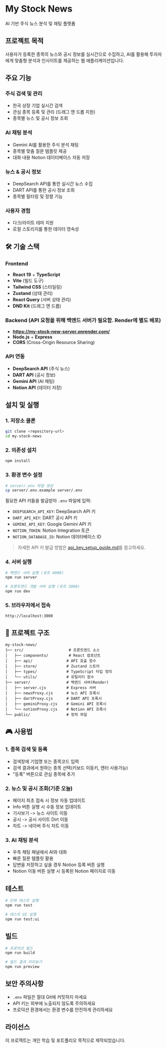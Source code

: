 # My Stock News

AI 기반 주식 뉴스 분석 및 채팅 플랫폼

## 프로젝트 목적

사용자가 등록한 종목의 뉴스와 공시 정보를 실시간으로 수집하고, AI를 활용해 투자자에게 맞춤형 분석과 인사이트를 제공하는 웹 애플리케이션입니다.

## 주요 기능

### 주식 검색 및 관리

- 한국 상장 기업 실시간 검색
- 관심 종목 등록 및 관리 (드래그 앤 드롭 지원)
- 종목별 뉴스 및 공시 정보 조회

### AI 채팅 분석

- Gemini AI를 활용한 주식 분석 채팅
- 종목별 맞춤 질문 템플릿 제공
- 대화 내용 Notion 데이터베이스 자동 저장

### 뉴스 & 공시 정보

- DeepSearch API를 통한 실시간 뉴스 수집
- DART API를 통한 공시 정보 조회
- 종목별 필터링 및 정렬 기능

### 사용자 경험

- 다크/라이트 테마 지원
- 로컬 스토리지를 통한 데이터 영속성

## 🛠 기술 스택

### Frontend

- **React 19** + **TypeScript**
- **Vite** (빌드 도구)
- **Tailwind CSS** (스타일링)
- **Zustand** (상태 관리)
- **React Query** (서버 상태 관리)
- **DND Kit** (드래그 앤 드롭)

### Backend (API 요청을 위해 백엔드 서버가 필요함. Render에 별도 배포)

- **https://my-stock-new-server.onrender.com/**
- **Node.js** + **Express**
- **CORS** (Cross-Origin Resource Sharing)

### API 연동

- **DeepSearch API** (주식 뉴스)
- **DART API** (공시 정보)
- **Gemini API** (AI 채팅)
- **Notion API** (데이터 저장)

## 설치 및 실행

### 1. 저장소 클론

```bash
git clone <repository-url>
cd my-stock-news
```

### 2. 의존성 설치

```bash
npm install
```

### 3. 환경 변수 설정

```bash
# server/.env 파일 생성
cp server/.env.example server/.env
```

필요한 API 키들을 발급받아 `.env` 파일에 입력:

- `DEEPSEARCH_API_KEY`: DeepSearch API 키
- `DART_API_KEY`: DART 공시 API 키
- `GEMINI_API_KEY`: Google Gemini API 키
- `NOTION_TOKEN`: Notion Integration 토큰
- `NOTION_DATABASE_ID`: Notion 데이터베이스 ID

> 자세한 API 키 발급 방법은 [api_key_setup_guide.md](api_key_setup_guide.md)를 참고하세요.

### 4. 서버 실행

```bash
# 백엔드 서버 실행 (포트 4000)
npm run server

# 프론트엔드 개발 서버 실행 (포트 3000)
npm run dev
```

### 5. 브라우저에서 접속

```
http://localhost:3000
```

## 📁 프로젝트 구조

```
my-stock-news/
├── src/                    # 프론트엔드 소스
│   ├── components/         # React 컴포넌트
│   ├── api/               # API 호출 함수
│   ├── store/             # Zustand 스토어
│   ├── types/             # TypeScript 타입 정의
│   └── utils/             # 유틸리티 함수
├── server/                # 백엔드 서버(Render)
│   ├── server.cjs         # Express 서버
│   ├── newsProxy.cjs      # 뉴스 API 프록시
│   ├── dartProxy.cjs      # DART API 프록시
│   ├── geminiProxy.cjs    # Gemini API 프록시
│   └── notionProxy.cjs    # Notion API 프록시
└── public/                # 정적 파일
```

## 🎮 사용법

### 1. 종목 검색 및 등록

- 검색창에 기업명 또는 종목코드 입력
- 검색 결과에서 원하는 종목 선택(키보드 이동키, 엔터 사용가능)
- "등록" 버튼으로 관심 종목에 추가

### 2. 뉴스 및 공시 조회(기준 오늘)

- 페이지 최초 접속 시 정보 자동 업데이트
- Info 버튼 실행 시 수동 정보 업데이트
- 기사보기 -> 뉴스 사이트 이동
- 공시 -> 공시 사이트 Dirt 이동
- 차트 -> 네이버 주식 차트 이동

### 3. AI 채팅 분석

- 우측 채팅 패널에서 AI와 대화
- 빠른 질문 템플릿 활용
- 답변을 저장하고 싶을 경우 Notion 등록 버튼 실행
- Notion 이동 버튼 실행 시 등록된 Notion 페이지로 이동

## 테스트

```bash
# 단위 테스트 실행
npm run test

# 테스트 UI 실행
npm run test:ui
```

## 빌드

```bash
# 프로덕션 빌드
npm run build

# 빌드 결과 미리보기
npm run preview
```

## 보안 주의사항

- `.env` 파일은 절대 Git에 커밋하지 마세요
- API 키는 외부에 노출되지 않도록 주의하세요
- 프로덕션 환경에서는 환경 변수를 안전하게 관리하세요

## 라이선스

이 프로젝트는 개인 학습 및 포트폴리오 목적으로 제작되었습니다.
